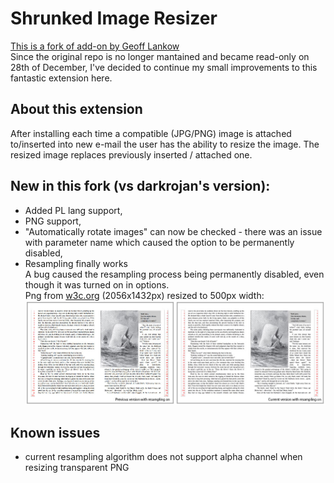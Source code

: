 # Shrunked Image Resizer

[This is a fork of add-on by Geoff Lankow](https://github.com/darktrojan/shrunked)  
Since the original repo is no longer mantained and became read-only on 28th of December, I've decided to continue my small improvements to this fantastic extension here.  

## About this extension

After installing each time a compatible (JPG/PNG) image is attached to/inserted into new e-mail the user has the ability to resize the image. The resized image replaces previously inserted / attached one.  

## New in this fork (vs darkrojan's version):

- Added PL lang support,
- PNG support,
- "Automatically rotate images" can now be checked - there was an issue with parameter name which caused the option to be permanently disabled,
- Resampling finally works  
    A bug caused the resampling process being permanently disabled, even though it was turned on in options.  
    Png from [w3c.org](https://www.w3.org/TR/dpub-latinreq/images/ImageCaptionRunaround.png) (2056x1432px) resized to 500px width:  
    ![jpg preview](/images/preview.jpg)

## Known issues

- current resampling algorithm does not support alpha channel when resizing transparent PNG